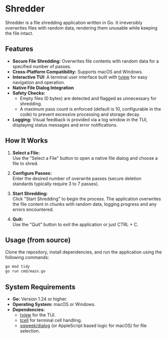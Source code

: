# Shredder

Shredder is a file shredding application written in Go. 
It irreversibly overwrites files with random data, rendering them unusable while keeping the file intact.

## Features

- **Secure File Shredding:** Overwrites file contents with random data for a specified number of passes.
- **Cross-Platform Compatibility:** Supports macOS and Windows.
- **Interactive TUI:** A terminal user interface built with [tview](https://github.com/rivo/tview) for easy navigation and operation.
- **Native File Dialog Integration**
- **Safety Checks:**  
  - Empty files (0 bytes) are detected and flagged as unnecessary for shredding.
  - A maximum pass count is enforced (default is 10, configurable in the code) to prevent excessive processing and storage decay.
- **Logging:** Visual feedback is provided via a log window in the TUI, displaying status messages and error notifications.

## How It Works

1. **Select a File:**  
   Use the "Select a File" button to open a native file dialog and choose a file to shred.
   
2. **Configure Passes:**  
   Enter the desired number of overwrite passes (secure deletion standards typically require 3 to 7 passes).
   
3. **Start Shredding:**  
   Click "Start Shredding" to begin the process.
   The application overwrites the file content in chunks with random data, logging progress and any errors encountered.
   
4. **Quit:**  
   Use the "Quit" button to exit the application or just CTRL + C.

## Usage (from source)

Clone the repository, install dependencies, and run the application using the following commands:

```bash
go mod tidy
go run cmd/main.go
```

## System Requirements

- **Go:** Version 1.24 or higher.
- **Operating System:** macOS or Windows.
- **Dependencies:**  
  - [tview](https://github.com/rivo/tview) for the TUI.
  - [tcell](https://github.com/gdamore/tcell/v2) for terminal cell handling.
  - [sqweek/dialog](https://github.com/sqweek/dialog) (or AppleScript based logic for macOS) for file selection.